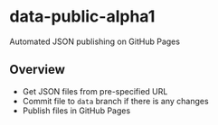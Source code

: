 # data-public-alpha1
Automated JSON publishing on GitHub Pages

## Overview
- Get JSON files from pre-specified URL
- Commit file to `data` branch if there is any changes
- Publish files in GitHub Pages
